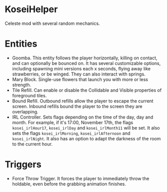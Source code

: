 # KoseiHelper
Celeste mod with several random mechanics.

# Entities
- Goomba. This entity follows the player horizontally, killing on contact, and can optionally be bounced on. It has several customizable options, including spawning mini versions each x seconds, flying away like strawberries, or be winged. They can also interact with springs.
- Mary Block. Single-use flowers that launch you with more or less strength.
- Tile Refill. Can enable or disable the Collidable and Visible properties of foreground tiles.
- Bound Refill. Outbound refills allow the player to escape the current screen. Inbound refills bound the player to the screen they are overlapping.
- IRL Controller. Sets flags depending on the time of the day, day and month. For example, if it's 17:00, November 17th, the flags `kosei_irlHour17`, `kosei_irlDay` and `kosei_irlMonth11` will be set. It also sets the flags `kosei_irlMorning`, `kosei_irlAfternoon` and `kosei_irlNight`. It also has an option to adapt the darkness of the room to the current hour.

# Triggers
- Force Throw Trigger. It forces the player to immediately throw the holdable, even before the grabbing animation finishes.
